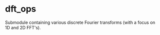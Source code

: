 dft_ops
=======

Submodule containing various discrete Fourier transforms (with a focus on 1D and 2D FFT's).
